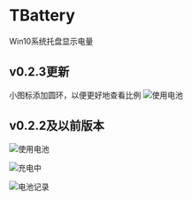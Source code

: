 # TBattery
Win10系统托盘显示电量

## v0.2.3更新

小图标添加圆环，以便更好地查看比例
![使用电池](https://github.com/sleepinging/TBattery/blob/master/%E5%85%85%E7%94%B5%E5%B8%A6%E5%9C%86%E7%8E%AF.jpg)

## v0.2.2及以前版本

![使用电池](https://github.com/sleepinging/TBattery/blob/master/%E7%94%B5%E6%B1%A0.jpg)

![充电中](https://github.com/sleepinging/TBattery/blob/master/%E5%85%85%E7%94%B5.jpg)

![电池记录](https://github.com/sleepinging/TBattery/blob/master/%E8%AE%B0%E5%BD%95.png)
